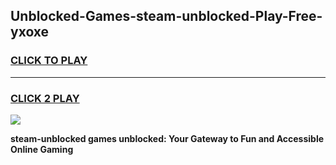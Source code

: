 
## Unblocked-Games-steam-unblocked-Play-Free-yxoxe
<h3>
<a href="https://premium76.site?title=steam-unblocked&ref=18A1">CLICK TO PLAY</a></h3>
<hr>

<h3>
<a href="https://premium76.site?title=steam-unblocked&ref=18A1">CLICK 2 PLAY</a>
  
</h3>

<a href="https://premium76.site?title=steam-unblocked&ref=18A1"><img src="https://clearcache.store/games.png"></a>


**steam-unblocked games unblocked: Your Gateway to Fun and Accessible Online Gaming**
